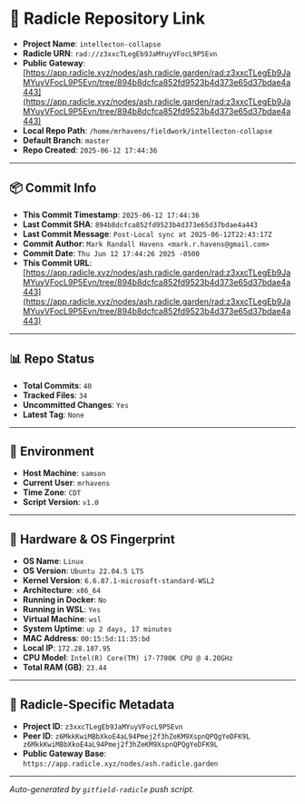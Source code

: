 # 🔗 Radicle Repository Link

- **Project Name**: `intellecton-collapse`
- **Radicle URN**: `rad://z3xxcTLegEb9JaMYuyVFocL9P5Evn`
- **Public Gateway**: [https://app.radicle.xyz/nodes/ash.radicle.garden/rad:z3xxcTLegEb9JaMYuyVFocL9P5Evn/tree/894b8dcfca852fd9523b4d373e65d37bdae4a443](https://app.radicle.xyz/nodes/ash.radicle.garden/rad:z3xxcTLegEb9JaMYuyVFocL9P5Evn/tree/894b8dcfca852fd9523b4d373e65d37bdae4a443)
- **Local Repo Path**: `/home/mrhavens/fieldwork/intellecton-collapse`
- **Default Branch**: `master`
- **Repo Created**: `2025-06-12 17:44:36`

---

## 📦 Commit Info

- **This Commit Timestamp**: `2025-06-12 17:44:36`
- **Last Commit SHA**: `894b8dcfca852fd9523b4d373e65d37bdae4a443`
- **Last Commit Message**: `Post-Local sync at 2025-06-12T22:43:17Z`
- **Commit Author**: `Mark Randall Havens <mark.r.havens@gmail.com>`
- **Commit Date**: `Thu Jun 12 17:44:26 2025 -0500`
- **This Commit URL**: [https://app.radicle.xyz/nodes/ash.radicle.garden/rad:z3xxcTLegEb9JaMYuyVFocL9P5Evn/tree/894b8dcfca852fd9523b4d373e65d37bdae4a443](https://app.radicle.xyz/nodes/ash.radicle.garden/rad:z3xxcTLegEb9JaMYuyVFocL9P5Evn/tree/894b8dcfca852fd9523b4d373e65d37bdae4a443)

---

## 📊 Repo Status

- **Total Commits**: `40`
- **Tracked Files**: `34`
- **Uncommitted Changes**: `Yes`
- **Latest Tag**: `None`

---

## 🧭 Environment

- **Host Machine**: `samson`
- **Current User**: `mrhavens`
- **Time Zone**: `CDT`
- **Script Version**: `v1.0`

---

## 🧬 Hardware & OS Fingerprint

- **OS Name**: `Linux`
- **OS Version**: `Ubuntu 22.04.5 LTS`
- **Kernel Version**: `6.6.87.1-microsoft-standard-WSL2`
- **Architecture**: `x86_64`
- **Running in Docker**: `No`
- **Running in WSL**: `Yes`
- **Virtual Machine**: `wsl`
- **System Uptime**: `up 2 days, 17 minutes`
- **MAC Address**: `00:15:5d:11:35:bd`
- **Local IP**: `172.28.107.95`
- **CPU Model**: `Intel(R) Core(TM) i7-7700K CPU @ 4.20GHz`
- **Total RAM (GB)**: `23.44`

---

## 🌱 Radicle-Specific Metadata

- **Project ID**: `z3xxcTLegEb9JaMYuyVFocL9P5Evn`
- **Peer ID**: `z6MkkKwiMBbXkoE4aL94Pmej2f3hZeKM9XspnQPQgYeDFK9L
z6MkkKwiMBbXkoE4aL94Pmej2f3hZeKM9XspnQPQgYeDFK9L`
- **Public Gateway Base**: `https://app.radicle.xyz/nodes/ash.radicle.garden`

---

_Auto-generated by `gitfield-radicle` push script._
